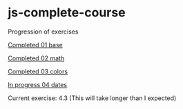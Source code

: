 # js-complete-course

Progression of exercises

[Completed  01 base](https://github.com/ChihyuKah/js-complete-course/tree/master/01-base)

[Completed 02 math](https://github.com/ChihyuKah/js-complete-course/tree/master/02-maths)

[Completed 03 colors](https://github.com/ChihyuKah/js-complete-course/tree/master/03-colors)

[In progress 04 dates](https://github.com/ChihyuKah/js-complete-course/tree/master/04-dates)

Current exercise: 4.3 (This will take longer than I expected)
